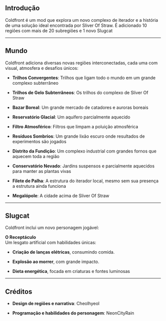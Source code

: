 ## Introdução

Coldfront é um mod que explora um novo complexo de iterador e a história de uma solução ideal encontrada por Sliver Of Straw. É adicionado 10 regiões com mais de 20 subregiões e 1 novo Slugcat

---

## Mundo

Coldfront adiciona diversas novas regiões interconectadas, cada uma com visual, atmosfera e desafios únicos:

- **Trilhos Convergentes**: Trilhos que ligam todo o mundo em um grande complexo subterrâneo
    
- **Trilhos de Gelo Subterrâneos**: Os trilhos do complexo de Sliver Of Straw
    
- **Bazar Boreal**: Um grande mercado de catadores e auroras boreais
    
- **Reservatório Glacial**: Um aquífero parcialmente aquecido
    
- **Filtro Atmosférico**: Filtros que limpam a poluição atmosférica
    
- **Resíduos Sombrios**: Um grande lixão escuro onde resultados de experimentos são jogados
    
- **Distrito da Fundição**: Um complexo industrial com grandes fornos que aquecem toda a região
    
- **Conservatório Nevado**: Jardins suspensos e parcialmente aquecidos para manter as plantas vivas
    
- **Filete de Palha**: A estrutura do iterador local, mesmo sem sua presença a estrutura ainda funciona
    
- **Megalópole**: A cidade acima de Sliver Of Straw
    

---

## Slugcat

Coldfront inclui um novo personagem jogável:

**O Receptáculo**  
Um lesgato artificial com habilidades únicas:

- **Criação de lanças elétricas**, consumindo comida.
    
- **Explosão ao morrer**, com grande impacto.
    
- **Dieta energética**, focada em criaturas e fontes luminosas

---

## Créditos

- **Design de regiões e narrativa**: Cheolhyeol
    
- **Programação e habilidades do personagem**: NeonCityRain
